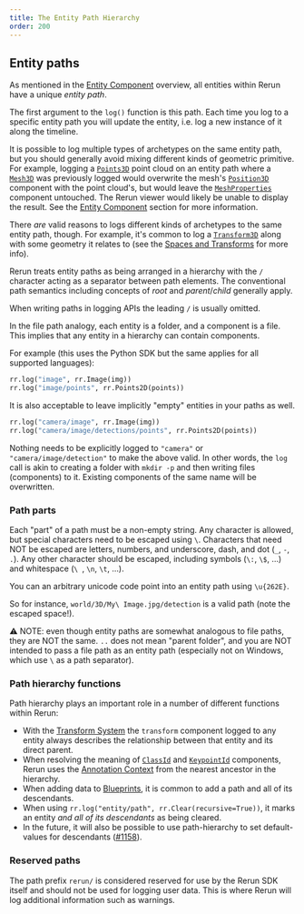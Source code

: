 ```yaml
---
title: The Entity Path Hierarchy
order: 200
---
```


## Entity paths
As mentioned in the [Entity Component](entity-component.md) overview, all entities within Rerun have a unique _entity path_.

The first argument to the `log()` function is this path. Each time you log to a specific entity path you will update the entity, i.e. log a new instance of it along the timeline.

It is possible to log multiple types of archetypes on the same entity path, but you should generally avoid mixing different kinds of geometric primitive. For example, logging a [`Points3D`](../reference/types/archetypes/points3d.md) point cloud on an entity path where a [`Mesh3D`](../reference/types/archetypes/mesh3d.md) was previously logged would overwrite the mesh's [`Position3D`](../reference/types/components/position3d.md) component with the point cloud's, but would leave the [`MeshProperties`](../reference/types/components/mesh_properties.md) component untouched. The Rerun viewer would likely be unable to display the result. See the [Entity Component](entity-component.md) section for more information.

There _are_ valid reasons to logs different kinds of archetypes to the same entity path, though. For example, it's common to log a [`Transform3D`](../reference/types/archetypes/transform3d.md) along with some geometry it relates to (see the [Spaces and Transforms](spaces-and-transforms.md) for more info).

Rerun treats entity paths as being arranged in a hierarchy with the `/` character acting as a separator between path
elements. The conventional path semantics including concepts of *root* and *parent*/*child* generally apply.

When writing paths in logging APIs the leading `/` is usually omitted.

In the file path analogy, each entity is a folder, and a component is a file.
This implies that any entity in a hierarchy can contain components.

For example (this uses the Python SDK but the same applies for all supported languages):

```python
rr.log("image", rr.Image(img))
rr.log("image/points", rr.Points2D(points))
```

It is also acceptable to leave implicitly "empty" entities in your paths as well.
```python
rr.log("camera/image", rr.Image(img))
rr.log("camera/image/detections/points", rr.Points2D(points))
```

Nothing needs to be explicitly logged to `"camera"` or `"camera/image/detection"` to make the above valid.
In other words, the `log` call is akin to creating a folder with `mkdir -p` and then writing files (components) to it.
Existing components of the same name will be overwritten.

### Path parts

Each "part" of a path must be a non-empty string. Any character is allowed, but special characters need to be escaped using `\`.
Characters that need NOT be escaped are letters, numbers, and underscore, dash, and dot (`_`, `-`, `.`).
Any other character should be escaped, including symbols (`\:`, `\$`, …) and whitespace (`\ `, `\n`, `\t`, …).

You can an arbitrary unicode code point into an entity path using `\u{262E}`.

So for instance, `world/3D/My\ Image.jpg/detection` is a valid path (note the escaped space!).

⚠️ NOTE: even though entity paths are somewhat analogous to file paths, they are NOT the same. `..` does not mean "parent folder", and you are NOT intended to pass a file path as an entity path (especially not on Windows, which use `\` as a path separator).

### Path hierarchy functions
Path hierarchy plays an important role in a number of different functions within Rerun:

 * With the [Transform System](spaces-and-transforms.md) the `transform` component logged to any entity always describes
the relationship between that entity and its direct parent.
 * When resolving the meaning of [`ClassId`](../reference/types/components/class_id.md) and [`KeypointId`](../reference/types/components/keypoint_id.md) components, Rerun uses the [Annotation Context](annotation-context.md) from the nearest ancestor in the hierarchy.
 * When adding data to [Blueprints](../reference/viewer/blueprint.md), it is common to add a path and all of its descendants.
 * When using `rr.log("entity/path", rr.Clear(recursive=True))`, it marks an entity *and all of its descendants* as being cleared.
 * In the future, it will also be possible to use path-hierarchy to set default-values for descendants
   ([#1158](https://github.com/rerun-io/rerun/issues/1158)).

### Reserved paths

The path prefix `rerun/` is considered reserved for use by the Rerun SDK itself and should not be used for logging
user data. This is where Rerun will log additional information such as warnings.
